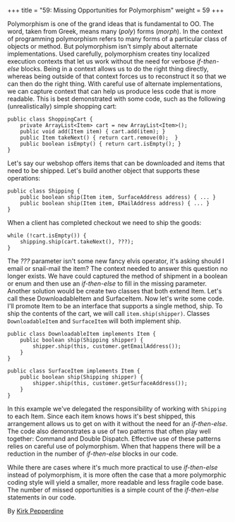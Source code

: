 +++
title = "59: Missing Opportunities for Polymorphism"
weight = 59
+++

Polymorphism is one of the grand ideas that is fundamental to OO. The word, taken from Greek, means many (*poly*) forms (*morph*). In the context of programming polymorphism refers to many forms of a particular class of objects or method. But polymorphism isn't simply about alternate implementations. Used carefully, polymorphism creates tiny localized execution contexts that let us work without the need for verbose *if-then-else* blocks. Being in a context allows us to do the right thing directly, whereas being outside of that context forces us to reconstruct it so that we can then do the right thing. With careful use of alternate implementations, we can capture context that can help us produce less code that is more readable. This is best demonstrated with some code, such as the following (unrealistically) simple shopping cart:

```
public class ShoppingCart {
    private ArrayList<Item> cart = new ArrayList<Item>();
    public void add(Item item) { cart.add(item); }
    public Item takeNext() { return cart.remove(0);  }
    public boolean isEmpty() { return cart.isEmpty(); }
}
```

Let's say our webshop offers items that can be downloaded and items that need to be shipped. Let's build another object that supports these operations:

```
public class Shipping {
    public boolean ship(Item item, SurfaceAddress address) { ... }
    public boolean ship(Item item, EMailAddress address) { ... }
}
```

When a client has completed checkout we need to ship the goods:

```
while (!cart.isEmpty()) {
    shipping.ship(cart.takeNext(), ???);
}
```

The *???* parameter isn't some new fancy elvis operator, it's asking should I email or snail-mail the item? The context needed to answer this question no longer exists. We have could captured the method of shipment in a boolean or enum and then use an *if-then-else* to fill in the missing parameter. Another solution would be create two classes that both extend Item. Let's call these DownloadableItem and SurfaceItem. Now let's write some code. I'll promote Item to be an interface that supports a single method, ship. To ship the contents of the cart, we will call `item.ship(shipper)`. Classes `DownloadableItem` and `SurfaceItem` will both implement ship.

```
public class DownloadableItem implements Item {
    public boolean ship(Shipping shipper) {
        shipper.ship(this, customer.getEmailAddress());
    }
}

public class SurfaceItem implements Item {
    public boolean ship(Shipping shipper) {
        shipper.ship(this, customer.getSurfaceAddress());
    }
}
```

In this example we've delegated the responsibility of working with `Shipping` to each Item. Since each item knows hows it's best shipped, this arrangement allows us to get on with it without the need for an *if-then-else*. The code also demonstrates a use of two patterns that often play well together: Command and Double Dispatch. Effective use of these patterns relies on careful use of polymorphism. When that happens there will be a reduction in the number of *if-then-else* blocks in our code.

While there are cases where it's much more practical to use *if-then-else* instead of polymorphism, it is more often the case that a more polymorphic coding style will yield a smaller, more readable and less fragile code base. The number of missed opportunities is a simple count of the *if-then-else* statements in our code.

By [Kirk Pepperdine](http://programmer.97things.oreilly.com/wiki/index.php/Kirk_Pepperdine)
